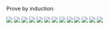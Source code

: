 Prove by induction:

<img src="http://latex.codecogs.com/gif.latex?\1^{2}+2^{2}+...+n^{2}=\frac{1}{6}n\cdot (n+1)\cdot(2n+1)" border="0"/>

<img src="http://latex.codecogs.com/gif.latex?\frac{1}{6}(n+1)\cdot (n+2)\cdot(2(n+1)+1)=\frac{1}{6}\cdot(n^{2}+2n+n+2)(2n+2+1)=" border="0"/>

<img src="http://latex.codecogs.com/gif.latex?\frac{1}{6}(n^{2}+3n+2)\cdot(2n+3)=\frac{1}{6}\cdot(2n^{3}+3n^{2}+6n^{2}+9n+4n+6)=" border="0"/>

<img src="http://latex.codecogs.com/gif.latex?\frac{1}{6}(2n^{3}+9n^{2}+13n+6)=\frac{1}{6}\cdot(2n^{3}+9n^{2}+13n+6)-(n+1)^{2}+(n+1)^{2}=" border="0"/>
<img src="http://latex.codecogs.com/gif.latex?\frac{1}{6}(2n^{3}+9n^{2}+13n+6)-\frac{6(n+1)^2}{6}+(n+1)^{2}=" border="0"/>

<img src="http://latex.codecogs.com/gif.latex?\frac{1}{6}\cdot(2n^{3}+9n^{2}+13n+6-6(n+1)^{2})+(n+1)^{2}=" border="0"/>

<img src="http://latex.codecogs.com/gif.latex?\frac{1}{6}(2n^{3}+9n^{2}+13n+6-6(n^{2}+2n+1))+(n+1)^{2}=" border="0"/>

<img src="http://latex.codecogs.com/gif.latex?\frac{1}{6}\cdot(2n^{3}+9n^{2}+13n+\not{6}-6n^{2}-12n-\not{6}))+(n+1)^{2}=" border="0"/>

<img src="http://latex.codecogs.com/gif.latex?\frac{1}{6}\cdot(2n^{3}+3n^{2}+n)+(n+1)^{2}=" border="0"/>

<img src="http://latex.codecogs.com/gif.latex?\frac{1}{6}\cdot((2n^{3}+n^{2})+(2n^{2}+n))+(n+1)^{2}=" border="0"/>

<img src="http://latex.codecogs.com/gif.latex?\frac{1}{6}\cdot(n^{2}(2n+1)+n(2n+1))+(n+1)^{2}=" border="0"/>

<img src="http://latex.codecogs.com/gif.latex?\frac{1}{6}\cdot(2n+1)\cdot (n^{2}+n))+(n+1)^{2}=" border="0"/>

<img src="http://latex.codecogs.com/gif.latex?\frac{1}{6}n(2n+1)\cdot(n+1)+(n+1)^{2}" border="0"/>





